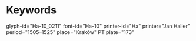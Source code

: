 # Keywords
glyph-id="Ha-10_0211"
font-id="Ha-10"
printer-id="Ha"
printer="Jan Haller"
period="1505–1525"
place="Kraków"
PT plate="173"
